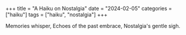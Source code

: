 +++
title = "A Haiku on Nostalgia"
date = "2024-02-05"
categories = ["haiku"]
tags = ["haiku", "nostalgia"]
+++

Memories whisper,
Echoes of the past embrace,
Nostalgia's gentle sigh.

